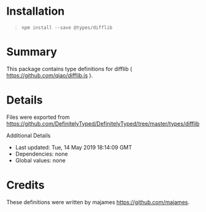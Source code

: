 # Installation
> `npm install --save @types/difflib`

# Summary
This package contains type definitions for difflib ( https://github.com/qiao/difflib.js ).

# Details
Files were exported from https://github.com/DefinitelyTyped/DefinitelyTyped/tree/master/types/difflib

Additional Details
 * Last updated: Tue, 14 May 2019 18:14:09 GMT
 * Dependencies: none
 * Global values: none

# Credits
These definitions were written by majames <https://github.com/majames>.
